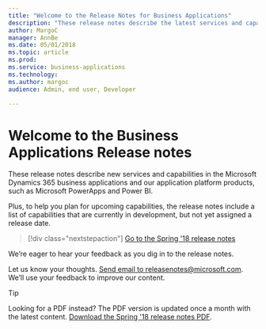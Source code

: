 ```yaml
---
title: "Welcome to the Release Notes for Business Applications"
description: "These release notes describe the latest services and capabilities in the Microsoft Dynamics 365 business applications and platforms."
author: MargoC
manager: AnnBe
ms.date: 05/01/2018
ms.topic: article
ms.prod: 
ms.service: business-applications
ms.technology: 
ms.author: margoc
audience: Admin, end user, Developer

---
```


# Welcome to the Business Applications Release notes

These release notes describe new services and capabilities in the Microsoft Dynamics 365 business applications and our application platform products, such as Microsoft PowerApps and Power BI.

Plus, to help you plan for upcoming capabilities, the release notes include a list of capabilities that are currently in development, but not yet assigned a release date.  

> [!div class="nextstepaction"]
> [Go to the Spring '18 release notes](Spring18/release-overview.md)

We’re eager to hear your feedback as you dig in to the release notes.

Let us know your thoughts. <a href="mailto:releasenotes@microsoft.com">Send email to releasenotes@microsoft.com</a>. We’ll use your feedback to improve our content. 


> [!TIP]
> Looking for a PDF instead? The PDF version is updated once a month with the latest content. [Download the Spring '18 release notes PDF](https://aka.ms/businessappsreleasenotes). 
